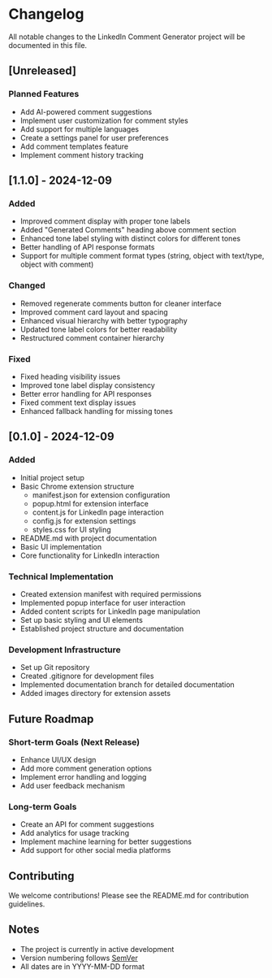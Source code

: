 # Changelog

All notable changes to the LinkedIn Comment Generator project will be documented in this file.

## [Unreleased]

### Planned Features
- Add AI-powered comment suggestions
- Implement user customization for comment styles
- Add support for multiple languages
- Create a settings panel for user preferences
- Add comment templates feature
- Implement comment history tracking

## [1.1.0] - 2024-12-09

### Added
- Improved comment display with proper tone labels
- Added "Generated Comments" heading above comment section
- Enhanced tone label styling with distinct colors for different tones
- Better handling of API response formats
- Support for multiple comment format types (string, object with text/type, object with comment)

### Changed
- Removed regenerate comments button for cleaner interface
- Improved comment card layout and spacing
- Enhanced visual hierarchy with better typography
- Updated tone label colors for better readability
- Restructured comment container hierarchy

### Fixed
- Fixed heading visibility issues
- Improved tone label display consistency
- Better error handling for API responses
- Fixed comment text display issues
- Enhanced fallback handling for missing tones

## [0.1.0] - 2024-12-09

### Added
- Initial project setup
- Basic Chrome extension structure
  - manifest.json for extension configuration
  - popup.html for extension interface
  - content.js for LinkedIn page interaction
  - config.js for extension settings
  - styles.css for UI styling
- README.md with project documentation
- Basic UI implementation
- Core functionality for LinkedIn interaction

### Technical Implementation
- Created extension manifest with required permissions
- Implemented popup interface for user interaction
- Added content scripts for LinkedIn page manipulation
- Set up basic styling and UI elements
- Established project structure and documentation

### Development Infrastructure
- Set up Git repository
- Created .gitignore for development files
- Implemented documentation branch for detailed documentation
- Added images directory for extension assets

## Future Roadmap

### Short-term Goals (Next Release)
- Enhance UI/UX design
- Add more comment generation options
- Implement error handling and logging
- Add user feedback mechanism

### Long-term Goals
- Create an API for comment suggestions
- Add analytics for usage tracking
- Implement machine learning for better suggestions
- Add support for other social media platforms

## Contributing
We welcome contributions! Please see the README.md for contribution guidelines.

## Notes
- The project is currently in active development
- Version numbering follows [SemVer](http://semver.org/)
- All dates are in YYYY-MM-DD format
